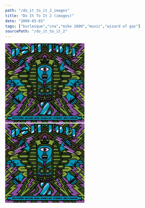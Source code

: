 ```yaml
---
path: "/do_it_to_it_2_images"
title: "Do It To It 2 (images)"
date: "2009-03-03"
tags: ["burlesque","cna","mike 2600","music","wizard of gaz"]
sourcePath: "/do_it_to_it_2"
---
```


 ![diti2-297x300.jpg_hexagon.jpeg](diti2-297x300.jpg_hexagon.jpeg) ![diti2.jpg_hexagon.jpeg](diti2.jpg_hexagon.jpeg)